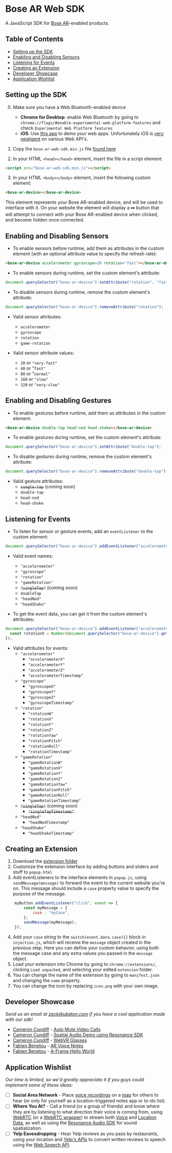 # Bose AR Web SDK
A JavaScript SDK for [Bose AR](https://www.bose.com/en_us/better_with_bose/augmented_reality.html)-enabled products.

## Table of Contents
- [Setting up the SDK](#setting-up-the-sdk)
- [Enabling and Disabling Sensors](#enabling-and-disabling-sensors)
- [Listening for Events](#listening-for-events)
- [Creating an Extension](#creating-an-extension)
- [Developer Showcase](#developer-showcase)
- [Application Wishlist](#application-wishlist)

## Setting up the SDK
0. Make sure you have a Web Bluetooth-enabled device
    - **Chrome for Desktop**: enable Web Bluetooth by going to `chrome://flags/#enable-experimental-web-platform-features` and check `Experimental Web Platform features` 
    - **iOS**: Use [this app](https://itunes.apple.com/us/app/webble/id1193531073?mt=8) to demo your web apps. Unfortunately iOS is [very negligent](https://github.com/WebBluetoothCG/web-bluetooth/blob/master/implementation-status.md) on various Web API's.

1. Copy the `bose-ar-web-sdk.min.js` file [found here](https://raw.githubusercontent.com/zakaton/Bose-Frames-Web-SDK/master/bose-ar-web-sdk.min.js)

2. In your HTML `<head></head>` element, insert the file in a script element:
```html
<script src="bose-ar-web-sdk.min.js"></script>
```

3. In your HTML `<body></body>` element, insert the following custom element:
```html
<bose-ar-device></bose-ar-device>
```
This element represents your Bose AR-enabled device, and will be used to interface with it. On your website the element will display a `🕶️` button that will attempt to connect with your Bose AR-enabled device when clicked, and become hidden once connected.


## Enabling and Disabling Sensors
- To enable sensors before runtime, add them as attributes in the custom element (with an optional attribute value to specify the refresh rate):
```html
<bose-ar-device accelerometer gyroscope=20 rotation="fast"></bose-ar-device>
```

- To enable sensors during runtime, set the custom element's attribute:
```javascript
document.querySelector("bose-ar-device").setAttribute("rotation", "fast");
```

- To disable sensors during runtime, remove the custom element's attribute:
```javascript
document.querySelector("bose-ar-device").removeAttribute("rotation");
```

- Valid sensor attributes:
  - `accelerometer`
  - `gyroscope`
  - `rotation`
  - `game-rotation`

- Valid sensor attribute values:
  - `20` or `"very-fast"`
  - `40` or "`fast"`
  - `80` or "`normal"`
  - `160` or `"slow"`
  - `320` or `"very-slow"`


## Enabling and Disabling Gestures
- To enable gestures before runtime, add them as attributes in the custom element:
```html
<bose-ar-device double-tap head-nod head-shake></bose-ar-device>
```

- To enable gestures during runtime, set the custom element's attribute:
```javascript
document.querySelector("bose-ar-device").setAttribute("double-tap");
```

- To disable gestures during runtime, remove the custom element's attribute:
```javascript
document.querySelector("bose-ar-device").removeAttribute("double-tap");
```

- Valid gesture attributes:
  - ~~`single-tap`~~ (coming soon)
  - `double-tap`
  - `head-nod`
  - `head-shake`


## Listening for Events
- To listen for sensor or gesture events, add an `eventListener` to the custom element:
```javascript
document.querySelector("bose-ar-device").addEventListener("accelerometer", yourCustomCallback);
```

- Valid event names:
  - `"accelerometer"`
  - `"gyroscope"`
  - `"rotation"`
  - `"gameRotation"`
  - ~~`"singleTap"`~~ (coming soon)
  - `doubleTap`
  - `"headNod"`
  - `"headShake"`

- To get the event data, you can get it from the custom element's attributes:
```javascript
document.querySelector("bose-ar-device").addEventListener("accelerometer", event => {
  const rotationX = Number(document.querySelector("bose-ar-device").getAttribute("rotationX"));
});
```

- Valid attributes for events:
  - `"accelerometer"`
    - `"accelerometerX"`
    - `"accelerometerY"`
    - `"accelerometerZ"`
    - `"accelerometerTimestamp"`
  - `"gyroscope"`
    - `"gyroscopeX"`
    - `"gyroscopeY"`
    - `"gyroscopeZ"`
    - `"gyroscopeTimestamp"`
  - `"rotation"`
    - `"rotationW"`
    - `"rotationX"`
    - `"rotationY"`
    - `"rotationZ"`
    - `"rotationYaw"`
    - `"rotationPitch"`
    - `"rotationRoll"`
    - `"rotationTimestamp"`
  - `"gameRotation"`
    - `"gameRotationW"`
    - `"gameRotationX"`
    - `"gameRotationY"`
    - `"gameRotationZ"`
    - `"gameRotationYaw"`
    - `"gameRotationPitch"`
    - `"gameRotationRoll"`
    - `"gameRotationTimestamp"`
  - ~~`"singleTap"`~~ (coming soon)
    - ~~`"singleTapTimestamp"`~~
  - `"headNod"`
    - `"headNodTimestamp"`
  - `"headShake"`
    - `"headShakeTimestamp"`


## Creating an Extension
1. Download the [extension folder](https://github.com/zakaton/Bose-Frames-Web-SDK/tree/master/extension)
2. Customize the extension interface by adding buttons and sliders and stuff to `popup.html`
3. Add eventListeners to the interface elements in `popup.js`, using `sendMessage(message)` to forward the event to the current website you're on. This message should include a `case` property value to specify the purpose of the message.
```javascript
    myButton.addEventListener("click", event => {
        const myMessage = {
            case : "myCase",
        };
        sendMessage(myMessage);
    });
```
4. Add your `case` string to the `switch(event.data.case){}` block in `injection.js`, which will receive the `message` object created in the previous step. Here you can define your custom behavior, using both the message case and any extra values you passed in the `message` object.
5. Load your extension into Chrome by going to `chrome://extensions/`, clicking `Load unpacked`, and selecting your edited `extension` folder.
6. You can change the name of the extension by going to `manifest.json` and changing the `name` property.
7. You can change the icon by replacing `icon.png` with your own image.


## Developer Showcase
*Send us an email at zack@ukaton.com if you have a cool application made with our sdk!*

- [Cameron Cundiff](https://www.ckundo.com) - [Auto Mute Video Calls](https://twitter.com/ckundo/status/1109872642520166400)
- [Cameron Cundiff](https://www.ckundo.com) - [Spatial Audio Demo using Resonance SDK](https://twitter.com/ckundo/status/1109603745497784326)
- [Cameron Cundiff](https://www.ckundo.com) - [WebVR Glasses](https://twitter.com/ckundo/status/1109563901463674881)
- [Fabien Benetou](https://fabien.benetou.fr/) - [AR Voice Notes](https://twitter.com/utopiah/status/1115286049536843782)
- [Fabien Benetou](https://fabien.benetou.fr/) - [A-Frame Hello World](https://twitter.com/utopiah/status/1113829382269865984)


## Application Wishlist
*Our time is limited, so we'd greatly appreciate it if you guys could implement some of these ideas:*
- [ ] **Social Area Network** - Place [voice recordings](https://developers.google.com/web/fundamentals/media/recording-audio/) on a [map](https://developers.google.com/web/fundamentals/native-hardware/user-location/) for others to hear (or only for yourself as a location-triggered notes app or to-do list).
- [ ] **Where You At?** - Call a friend (or a group of friends) and know where they are by listening to what direction their voice is coming from, using [WebRTC](https://webrtc.org/) (or a [WebRTC wrapper](https://peerjs.com/)) to stream both [Voice](https://developers.google.com/web/fundamentals/media/recording-audio/) and [Location Data](https://developers.google.com/web/fundamentals/native-hardware/user-location/), as well as using the [Resonance Audio SDK](https://resonance-audio.github.io/resonance-audio/) for sound spatialization.
- [ ] **Yelp Eavesdropping** - Hear Yelp reviews as you pass by restaurants, using your location and [Yelp's APIs](https://www.yelp.com/developers) to convert written reviews to speech using the [Web Speech API](https://developers.google.com/web/updates/2013/01/Voice-Driven-Web-Apps-Introduction-to-the-Web-Speech-API).

